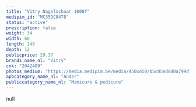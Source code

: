 ```yaml
---
title: "Vitry Nagelschaar 1008f"
medipim_id: "MC35DC0478"
status: "active"
prescription: false
weight: 34
width: 68
length: 149
depth: 12
publicprice: 29.37
brands_name_nl: "Vitry"
cnk: "2042489"
photos_medium: "https://media.medipim.be/media/450x450/b5c05ad8d0a799d77a18a9cc56195dd8.jpg"
apbcategory_name_nl: "Ander"
publiccategory_name_nl: "Manicure & pedicure"
---
```

null
